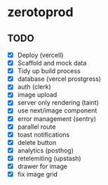 # zerotoprod

## TODO

- [x] Deploy (vercell)
- [x] Scaffold and mock data
- [x] Tidy up build process
- [x] database (vercel prostgress)
- [x] auth (clerk)
- [x] image upload
- [x] server only rendering (taint)
- [x] use next/image component
- [x] error management (sentry)
- [x] parallel route
- [x] toast notifications
- [x] delete button
- [x] analytics (posthog)
- [x] retelemiting (upstash)
- [x] drawer for image
- [x] fix image grid
